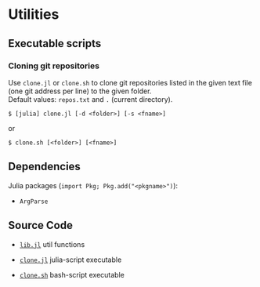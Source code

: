 # Utilities

## Executable scripts

### Cloning git repositories

Use `clone.jl` or `clone.sh` to clone git repositories
listed in the given text file (one git address per line)
to the given folder.  
Default values: `repos.txt` and `.` (current directory).

```
$ [julia] clone.jl [-d <folder>] [-s <fname>]
```

or 

```
$ clone.sh [<folder>] [<fname>]
```

## Dependencies

Julia packages (`import Pkg; Pkg.add("<pkgname>")`):

* `ArgParse`

## Source Code

* [`lib.jl`](lib.jl) util functions

* [`clone.jl`](clone.jl) julia-script executable
* [`clone.sh`](clone.sh) bash-script executable
